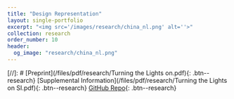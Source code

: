 ```yaml
---
title: "Design Representation"
layout: single-portfolio
excerpt: "<img src='/images/research/china_nl.png' alt=''>"
collection: research
order_number: 10
header: 
  og_image: "research/china_nl.png"
---
```


[//]: # [Preprint](/files/pdf/research/Turning the Lights on.pdf){: .btn--research} [Supplemental Information](/files/pdf/research/Turning the Lights on SI.pdf){: .btn--research} [GitHub Repo](https://github.com/jayrobwilliams/conflict-preemption){: .btn--research}
